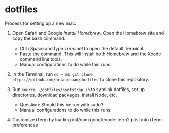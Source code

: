 # dotfiles

Process for setting up a new mac:

1. Open Safari and Google *Install Homebrew*. Open the Homebrew site and copy the bash command.
    - Ctrl+Space and type *Terminal* to open the default Terminal.
    - Paste the command. This will install both Homebrew and the Xcode command line tools.
    - Manual configurations to do while this runs:
1. In the Terminal, run ```cd ~ && git clone https://github.com/brianchaan/dotfiles``` to clone this repository.
1. Run ```source ~/dotfiles/bootstrap.sh``` to symlink dotfiles, set up directories, download packages, install Node, etc.
    - Question: Should this be run with sudo?
    - Manual configurations to do while this runs:


1. Customize iTerm by loading init/com.googlecode.iterm2.plist into iTerm preferences

